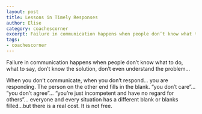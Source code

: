 ```yaml
---
layout: post
title: Lessons in Timely Responses
author: Elise
category: coachescorner
excerpt: Failure in communication happens when people don’t know what to do, what to say, don’t know the solution, don’t even understand the problem...  When you don’t communicate, when you don’t respond... you are responding. The person on the other end fills in the blank. “you don’t care”... ”you don’t agree”... “you’re just incompetent and have no regard for others”... everyone and every situation has a different blank or blanks filled…but there is a real cost. It is not free.
tags:
- coachescorner
---
```


Failure in communication happens when people don’t know what to do, what to say, don’t know the solution, don’t even understand the problem...

When you don’t communicate, when you don’t respond... you are responding. The person on the other end fills in the blank. “you don’t care”... ”you don’t agree”... “you’re just incompetent and have no regard for others”... everyone and every situation has a different blank or blanks filled…but there is a real cost. It is not free.
